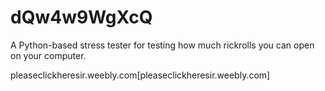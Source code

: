 # dQw4w9WgXcQ
A Python-based stress tester for testing how much rickrolls you can open on your computer.

pleaseclickheresir.weebly.com[pleaseclickheresir.weebly.com]
